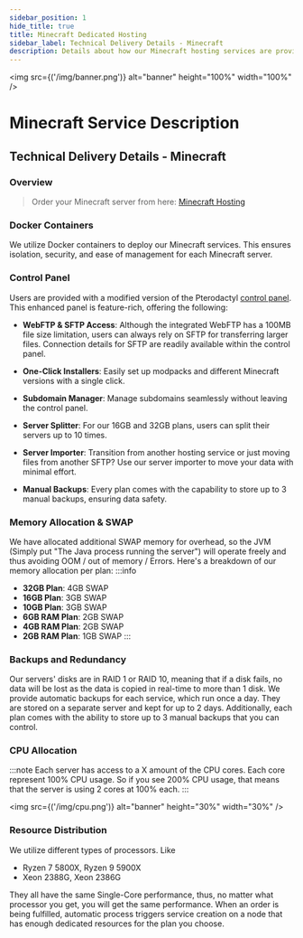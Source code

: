 ```yaml
---
sidebar_position: 1
hide_title: true
title: Minecraft Dedicated Hosting
sidebar_label: Technical Delivery Details - Minecraft
description: Details about how our Minecraft hosting services are provided
---
```


<img src={('/img/banner.png')} alt="banner" height="100%" width="100%" />

<div class="text--center">
<h1>Minecraft Service Description</h1>
</div>

## Technical Delivery Details - Minecraft

### Overview 
> Order your Minecraft server from here: [Minecraft Hosting](https://mazenhost.com/hosting)

### Docker Containers
We utilize Docker containers to deploy our Minecraft services. This ensures isolation, security, and ease of management for each Minecraft server.

### Control Panel
Users are provided with a modified version of the Pterodactyl [control panel](https://panel.mazenhost.com). 
This enhanced panel is feature-rich, offering the following:

- **WebFTP & SFTP Access**: Although the integrated WebFTP has a 100MB file size limitation, users can always rely on SFTP for transferring larger files. Connection details for SFTP are readily available within the control panel. 

- **One-Click Installers**: Easily set up modpacks and different Minecraft versions with a single click.

- **Subdomain Manager**: Manage subdomains seamlessly without leaving the control panel.

- **Server Splitter**: For our 16GB and 32GB plans, users can split their servers up to 10 times.

- **Server Importer**: Transition from another hosting service or just moving files from another SFTP? Use our server importer to move your data with minimal effort.

- **Manual Backups**: Every plan comes with the capability to store up to 3 manual backups, ensuring data safety.

### Memory Allocation & SWAP
We have allocated additional SWAP memory for overhead, so the JVM (Simply put "The Java process running the server")
will operate freely and thus avoiding OOM / out of memory / Errors. Here's a breakdown of our memory allocation per plan:
:::info
- **32GB Plan**: 4GB SWAP
- **16GB Plan**: 3GB SWAP
- **10GB Plan**: 3GB SWAP
- **6GB RAM Plan**: 2GB SWAP
- **4GB RAM Plan**: 2GB SWAP
- **2GB RAM Plan**: 1GB SWAP
:::

### Backups and Redundancy
Our servers' disks are in RAID 1 or RAID 10, meaning that if a disk fails, no data will be lost as the data is copied in real-time to more than 1 disk.
We provide automatic backups for each service, which run once a day. They are stored on a separate server and kept for up to 2 days. Additionally, each plan comes with the ability to store up to 3 manual backups that you can control.

### CPU Allocation
:::note
Each server has access to a X amount of the CPU cores. Each core represent 100% CPU usage. So if you see 200% CPU usage, that means that the server is using 2 cores at 100% each. 
:::

<img src={('/img/cpu.png')} alt="banner" height="30%" width="30%" />

### Resource Distribution

We utilize different types of processors. Like
- Ryzen 7 5800X, Ryzen 9 5900X
- Xeon 2388G, Xeon 2386G

They all have the same Single-Core performance, thus, no matter what processor you get, you will get the same performance.
When an order is being fulfilled, automatic process triggers service creation on a node that has enough dedicated resources for the plan you choose.